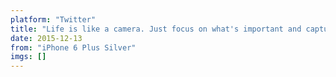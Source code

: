 ```yaml
---
platform: "Twitter"
title: "Life is like a camera. Just focus on what's important and capture the good times, and if things don't work out, just take another shot."
date: 2015-12-13
from: "iPhone 6 Plus Silver"
imgs: []
---
```


